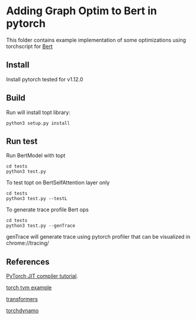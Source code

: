 # Adding Graph Optim to Bert in pytorch

This folder contains example implementation of some optimizations using torchscript for [Bert](https://github.com/huggingface/transformers/blob/main/src/transformers/models/bert/modeling_bert.py#L873) 

## Install

Install pytorch tested for v1.12.0

## Build

Run will install topt library:
```
python3 setup.py install
```


## Run test

Run BertModel with topt 

```
cd tests
python3 test.py
```

To test topt on BertSelfAttention layer only

```
cd tests
python3 test.py --testL
```

To generate trace profile Bert ops 

```
cd tests
python3 test.py --genTrace
```
genTrace will generate trace using pytorch profiler that can be visualized in chrome://tracing/

## References 


[PyTorch JIT compiler tutorial](https://jott.live/markdown/Writing%20a%20Toy%20Backend%20Compiler%20for%20PyTorch).

[torch tvm example](https://github.com/pytorch/tvm)

[transformers](https://github.com/huggingface/transformers/blob/main/src/transformers/models/bert/modeling_bert.py)

[torchdynamo](https://github.com/pytorch/torchdynamo)
